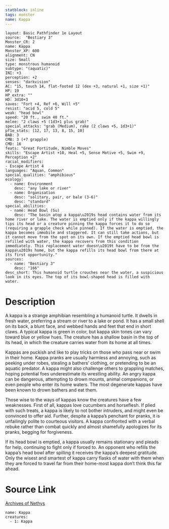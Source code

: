 ```yaml
---
statblock: inline
tags: monster
name: Kappa
---
```

```statblock
layout: Basic Pathfinder 1e Layout
source:  "Bestiary 3"
Monster_CR: 2
name: Kappa
Monster_XP: 600
alignment: CN
size: Small
type: monstrous humanoid
subtype: "(aquatic)"
INI: +3
perception: +2
senses: "darkvision"
AC: "15, touch 14, flat-footed 12 (dex +3, natural +1, size +1)"
HP: 19
HP_extra: ""
HD: 3d10+3
saves: "Fort +4, Ref +6, Will +5"
resist: "acid 5, cold 5"
weak: "head bowl"
speed: "20 ft., swim 40 ft."
melee: "2 claws +5 (1d3+1 plus grab)"
special_attacks: "grab (Medium), rake (2 claws +5, 1d3+1)"
pf1e_stats: [12, 17, 13, 8, 15, 10]
BAB: 3
CMB: 3 (+7 grapple)
CMD: 16
feats: "Great Fortitude, Nimble Moves"
skills: "Escape Artist +10, Heal +5, Sense Motive +5, Swim +9, Perception +2"
racial_modifiers:
- Escape Artist 4
languages: "Aquan, Common"
special_qualities: "amphibious"
ecology:
  - name: Environment
    desc: "any lake or river"
  - name: Organisation
    desc: "solitary, pair, or bale (3-6)"
    desc: "standard"
special_abilities:
  - name: Head Bowl (Su)
    desc: "The basin atop a kappa\u2019s head contains water from its home river or lake. The water is emptied only if the kappa willingly tips its head or a creature pinning the kappa forces it to do so (requiring a grapple check while pinned). If the water is emptied, the kappa becomes immobile and staggered. It can still take actions, but it cannot move from the spot on its own. If the emptied head bowl is refilled with water, the kappa recovers from this condition immediately. This replacement water doesn\u2019t have to be from the kappa\u2019s home, but the kappa refills its head bowl from there at its first opportunity."
sources:
  - name: "Bestiary 3"
    desc: "166"
desc_short: This humanoid turtle crouches near the water, a suspicious look in its eyes. The top of its bowl-shaped head is filled with water.
```
# Description
A kappa is a strange amphibian resembling a humanoid turtle. It dwells in fresh water, preferring a stream or river to a lake or pond. It has a small shell on its back, a blunt face, and webbed hands and feet that end in short claws. A typical kappa is green in color, but kappa skin tones can vary toward blue or yellow hues. The creature has a shallow basin in the top of its head, in which the creature carries water from its home at all times.

Kappas are puckish and like to play tricks on those who pass near or swim in their home. Kappa pranks are usually harmless and annoying, such as peeking under robes, stealing a bathers’ clothing, or pretending to be an aquatic predator. A kappa might also challenge others to grappling matches, hoping potential foes underestimate its wrestling ability. An angry kappa can be dangerous, attempting to drown mounts, animal companions, or even people who enter its home waters. The most degenerate kappas have been known to drown bathers and eat them.

Those wise to the ways of kappas know the creatures have a few weaknesses. First of all, kappas love cucumbers and horseflesh. If plied with such treats, a kappa is likely to not bother intruders, and might even be convinced to offer aid. Further, despite a kappa’s penchant for pranks, it is unfailingly polite to courteous visitors. A kappa confronted with a verbal rebuke rather than combat quickly and almost shamefully apologizes for its pranks, begging for forgiveness.

If its head bowl is emptied, a kappa usually remains stationary and pleads for help, continuing to fight only if forced to. An opponent who refills the kappa’s head bowl after spilling it receives the kappa’s deepest gratitude. Only the wisest and smartest of kappa carry flasks of water with them when they are forced to travel far from their home-most kappa don’t think this far ahead.
# Source Link
[Archives of Nethys](https://aonprd.com/MonsterDisplay.aspx?ItemName=Kappa)
```encounter-table
name: Kappa
creatures:
  - 1: Kappa
```

